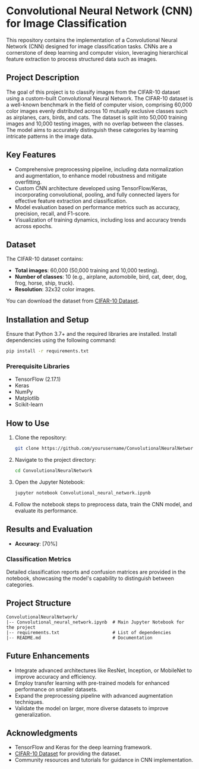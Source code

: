 # Convolutional Neural Network (CNN) for Image Classification

This repository contains the implementation of a Convolutional Neural Network (CNN) designed for image classification tasks. CNNs are a cornerstone of deep learning and computer vision, leveraging hierarchical feature extraction to process structured data such as images.

## Project Description
The goal of this project is to classify images from the CIFAR-10 dataset using a custom-built Convolutional Neural Network. The CIFAR-10 dataset is a well-known benchmark in the field of computer vision, comprising 60,000 color images evenly distributed across 10 mutually exclusive classes such as airplanes, cars, birds, and cats. The dataset is split into 50,000 training images and 10,000 testing images, with no overlap between the classes. The model aims to accurately distinguish these categories by learning intricate patterns in the image data.

## Key Features
- Comprehensive preprocessing pipeline, including data normalization and augmentation, to enhance model robustness and mitigate overfitting.
- Custom CNN architecture developed using TensorFlow/Keras, incorporating convolutional, pooling, and fully connected layers for effective feature extraction and classification.
- Model evaluation based on performance metrics such as accuracy, precision, recall, and F1-score.
- Visualization of training dynamics, including loss and accuracy trends across epochs.

## Dataset
The CIFAR-10 dataset contains:
- **Total images**: 60,000 (50,000 training and 10,000 testing).
- **Number of classes**: 10 (e.g., airplane, automobile, bird, cat, deer, dog, frog, horse, ship, truck).
- **Resolution**: 32x32 color images.

You can download the dataset from [CIFAR-10 Dataset](https://www.cs.toronto.edu/~kriz/cifar.html).

## Installation and Setup
Ensure that Python 3.7+ and the required libraries are installed. Install dependencies using the following command:

```bash
pip install -r requirements.txt
```

### Prerequisite Libraries
- TensorFlow (2.17.1)
- Keras
- NumPy
- Matplotlib
- Scikit-learn

## How to Use
1. Clone the repository:
   ```bash
   git clone https://github.com/yourusername/ConvolutionalNeuralNetwork.git
   ```
2. Navigate to the project directory:
   ```bash
   cd ConvolutionalNeuralNetwork
   ```
3. Open the Jupyter Notebook:
   ```bash
   jupyter notebook Convolutional_neural_network.ipynb
   ```
4. Follow the notebook steps to preprocess data, train the CNN model, and evaluate its performance.

## Results and Evaluation
- **Accuracy**: [70%]

### Classification Metrics
Detailed classification reports and confusion matrices are provided in the notebook, showcasing the model's capability to distinguish between categories.

## Project Structure
```
ConvolutionalNeuralNetwork/
|-- Convolutional_neural_network.ipynb  # Main Jupyter Notebook for the project
|-- requirements.txt                    # List of dependencies
|-- README.md                           # Documentation
```

## Future Enhancements
- Integrate advanced architectures like ResNet, Inception, or MobileNet to improve accuracy and efficiency.
- Employ transfer learning with pre-trained models for enhanced performance on smaller datasets.
- Expand the preprocessing pipeline with advanced augmentation techniques.
- Validate the model on larger, more diverse datasets to improve generalization.

## Acknowledgments
- TensorFlow and Keras for the deep learning framework.
- [CIFAR-10 Dataset](https://www.cs.toronto.edu/~kriz/cifar.html) for providing the dataset.
- Community resources and tutorials for guidance in CNN implementation.
